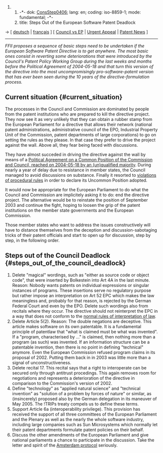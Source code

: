 1.  1.  -\*- dok: [ConsStep0406](ConsStep0406 "wikilink"); lang: en;
        coding: iso-8859-1; mode: fundamental; -\*-
    2.  title: Steps Out of the European Software Patent Deadlock

-\> \[ [ deutsch](ConsStep0406De "wikilink") \| [
français](ConsStep0406Fr "wikilink") \] \[ [Council vs
EP](http://swpat.ffii.org/papers/europarl0309/cons0401/tab/ "wikilink")
\| [ Urgent Appeal](LtrCons0406En "wikilink") \| [ Patent
News](SwpatcninoEn "wikilink") \]

------------------------------------------------------------------------

*FFII proposes a sequence of basic steps need to be undertaken if the
European Software Patent Directive is to get anywhere. The most basic
ones consist in reverting some deteriorations that were introduced by
the Council\'s Patent Policy Working Group during the last weeks and
months before the Political Agreement of 2004-05-18 and that turn this
version of the directive into the most uncompromisingly
pro-software-patent version that has ever been seen during the 10 years
of the directive-formulation process.*

## Current situation {#current_situation}

The processes in the Council and Commission are dominated by people from
the patent institutions who are prepared to kill the directive project.
They now see it as very unlikely that they can obtain a rubber stamp
from the European Parliament for a directive that allows their network
(national patent administrations, administrative council of the EPO,
Industrial Property Unit of the Commission, patent departments of large
corporations) to go on setting the rules as they please. In that case
they prefer to drive the project against the wall. Above all, they fear
being faced with discussions.

They have almost succeded in driving the directive against the wall by
means of a [ Political Agreement on a Common Position of the Commission
and Council, reached on 2004-05-18 by an (un)qualified
majority](Cons040518En "wikilink"). During nearly a year of delay due to
resistance in member states, the Council managed to avoid discussions on
substance. Finally it resorted to [ violations of procedural
rules](Eu0307En "wikilink") in order to declare its Uncommon Position
adopted.

It would now be appropriate for the European Parliament to do what the
Council and Commission are implicitely asking it to do: end the
directive project. The alternative would be to reinstate the position of
September 2003 and continue the fight, hoping to loosen the grip of the
patent institutions on the member state governments and the European
Commission.

Those member states who want to address the issues constructively will
have to distance themselves from the deception and discussion-sabotaging
tricks of their patent officials and start to open up for discussion,
step by step, in the following order.

## Steps out of the Council Deadlock {#steps_out_of_the_council_deadlock}

1.  Delete \"magical\" wordings, such as \"either as source code or
    object code\", that were inserted by Bolkestein into Art 4A in the
    last minute. Reason: Nobody wants patents on individual expressions
    or singular instances of programs. These insertions serve no
    regulatory purpose but rather impose an interpretation on Art 52 EPC
    which makes the law meaningless and, probably for that reason, is
    rejected by the German Federal Court and even by the EPO. Delete
    such wordings also from recitals where they occur. The directive
    should not reinterpret the EPC in a way that does not conform to the
    [normal rules of interpretation of
    law](http://swpat.ffii.org/analysis/epc52/exeg/ "wikilink").
2.  Delete Article 5(2). Reason: The double negations are deceptive.
    This article makes software on its own patentable. It is a
    fundamental principle of patentlaw that \"what is claimed must be
    what was invented\". If a \"program, characterised by \...\" is
    claimed, then nothing more than a program (as such) was invented. If
    an information structure can be a patentable invention, then there
    is no point in defining \"technical\" anymore. Even the European
    Commission refused program claims in its proposal of 2002. Putting
    them back in in 2003 was little more than a signal of
    unconstructiveness.
3.  Delete recital 17. This recital says that a right to interoperate
    can be secured only through antitrust procedings. This again removes
    room for negotiations and represents a deterioration of the
    directive in comparison to the Commission\'s version of 2002.
4.  Define \"technology\" as \"applied natural science\" and \"technical
    invention\" as \"solution of a problem by forces of nature\" or
    similar, as (insincerely) proposed also by the German delegation in
    its maneuver of May 2005. The !TRIPs treaty compels us to define
    these terms.
5.  Support Article 6a (interoperability privilege). This provision has
    received the support of all three committees of the European
    Parliament and the Plenary as well as the nearly the whole software
    industry, including large companies such as Sun Microsystems which
    normally let their patent departments formulate patent policies on
    their behalf.
6.  Discuss the other amendments of the European Parliament and give
    national parliaments a chance to participate in the discussion. Take
    the letter and spirit of the [ Amsterdam
    protocol](Parlprot0408En "wikilink") seriously.

